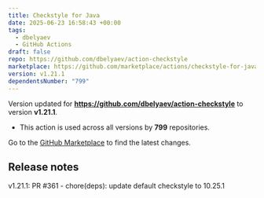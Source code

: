 ```yaml
---
title: Checkstyle for Java
date: 2025-06-23 16:58:43 +00:00
tags:
  - dbelyaev
  - GitHub Actions
draft: false
repo: https://github.com/dbelyaev/action-checkstyle
marketplace: https://github.com/marketplace/actions/checkstyle-for-java
version: v1.21.1
dependentsNumber: "799"
---
```



Version updated for **https://github.com/dbelyaev/action-checkstyle** to version **v1.21.1**.
- This action is used across all versions by **799** repositories.

Go to the [GitHub Marketplace](https://github.com/marketplace/actions/checkstyle-for-java) to find the latest changes.

## Release notes

v1.21.1: PR #361 - chore(deps): update default checkstyle to 10.25.1
